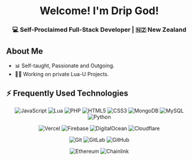 <h1 align="center">
  Welcome! I'm Drip God!
</h1>
<h3 align="center">
  💻 Self-Proclaimed Full-Stack Developer | 🇳🇿 New Zealand
</h3>

## About Me

- 📊 Self-taught, Passionate and Outgoing.
- 👨‍💻 Working on private Lua-U Projects.

## ⚡ Frequently Used Technologies

<div align="center">

  ![JavaScript](https://img.shields.io/badge/javascript-%23323330.svg?style=for-the-badge&logo=javascript&logoColor=%23F7DF1E)
  ![Lua](https://img.shields.io/badge/lua-%232C2D72.svg?style=for-the-badge&logo=lua&logoColor=white)
  ![PHP](https://img.shields.io/badge/php-%23777BB4.svg?style=for-the-badge&logo=php&logoColor=white)
  ![HTML5](https://img.shields.io/badge/html5-%23E34F26.svg?style=for-the-badge&logo=html5&logoColor=white)
  ![CSS3](https://img.shields.io/badge/css3-%231572B6.svg?style=for-the-badge&logo=css3&logoColor=white)
  ![MongoDB](https://img.shields.io/badge/MongoDB-%234ea94b.svg?style=for-the-badge&logo=mongodb&logoColor=white)
  ![MySQL](https://img.shields.io/badge/mysql-%2300f.svg?style=for-the-badge&logo=mysql&logoColor=white)
  ![Python](https://img.shields.io/badge/python-%23323330.svg?style=for-the-badge&logo=python)

  ![Vercel](https://img.shields.io/badge/vercel-%23000000.svg?style=for-the-badge&logo=vercel&logoColor=white)
  ![Firebase](https://img.shields.io/badge/Firebase-039BE5?style=for-the-badge&logo=Firebase&logoColor=white)
  ![DigitalOcean](https://img.shields.io/badge/DigitalOcean-%230167ff.svg?style=for-the-badge&logo=digitalOcean&logoColor=white)
  ![Cloudflare](https://img.shields.io/badge/Cloudflare-F38020?style=for-the-badge&logo=Cloudflare&logoColor=white)

  ![Git](https://img.shields.io/badge/git-%23F05033.svg?style=for-the-badge&logo=git&logoColor=white)
  ![GitLab](https://img.shields.io/badge/gitlab-%23181717.svg?style=for-the-badge&logo=gitlab&logoColor=white)
  ![GitHub](https://img.shields.io/badge/github-%23121011.svg?style=for-the-badge&logo=github&logoColor=white)

  ![Ethereum](https://img.shields.io/badge/Ethereum-3C3C3D?style=for-the-badge&logo=Ethereum&logoColor=white)
  ![Chainlink](https://img.shields.io/badge/chainlink-375BD2?style=for-the-badge&logo=chainlink&logoColor=white)
</div>
